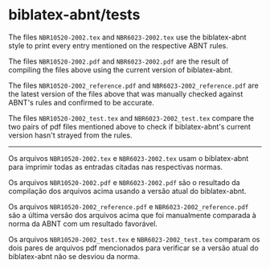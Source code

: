 
# biblatex-abnt/tests

The files `NBR10520-2002.tex` and `NBR6023-2002.tex` use the biblatex-abnt
style to print every entry mentioned on the respective ABNT rules.

The files `NBR10520-2002.pdf` and `NBR6023-2002.pdf` are the result of
compiling the files above using the current version of biblatex-abnt.

The files `NBR10520-2002_reference.pdf` and `NBR6023-2002_reference.pdf`
are the latest version of the files above that was manually checked
against ABNT's rules and confirmed to be accurate.

The files `NBR10520-2002_test.tex` and `NBR6023-2002_test.tex` compare the two
pairs of pdf files mentioned above to check if biblatex-abnt's current version
hasn't strayed from the rules.

---

Os arquivos `NBR10520-2002.tex` e `NBR6023-2002.tex` usam o biblatex-abnt para
imprimir todas as entradas citadas nas respectivas normas.

Os arquivos `NBR10520-2002.pdf` e `NBR6023-2002.pdf` são o resultado da
compilação dos arquivos acima usando a versão atual do biblatex-abnt.

Os arquivos `NBR10520-2002_reference.pdf` e `NBR6023-2002_reference.pdf`
são a última versão dos arquivos acima que foi manualmente comparada
à norma da ABNT com um resultado favorável.

Os arquivos `NBR10520-2002_test.tex` e `NBR6023-2002_test.tex` comparam os
dois pares de arquivos pdf mencionados para verificar se a versão atual do
biblatex-abnt não se desviou da norma.

